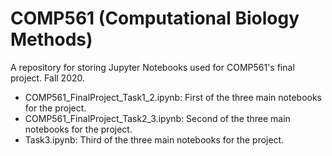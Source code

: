 # COMP561 (Computational Biology Methods)
A repository for storing Jupyter Notebooks used for COMP561's final project. Fall 2020.

* COMP561_FinalProject_Task1_2.ipynb: First of the three main notebooks for the project.
* COMP561_FinalProject_Task2_3.ipynb: Second of the three main notebooks for the project.
* Task3.ipynb: Third of the three main notebooks for the project.
